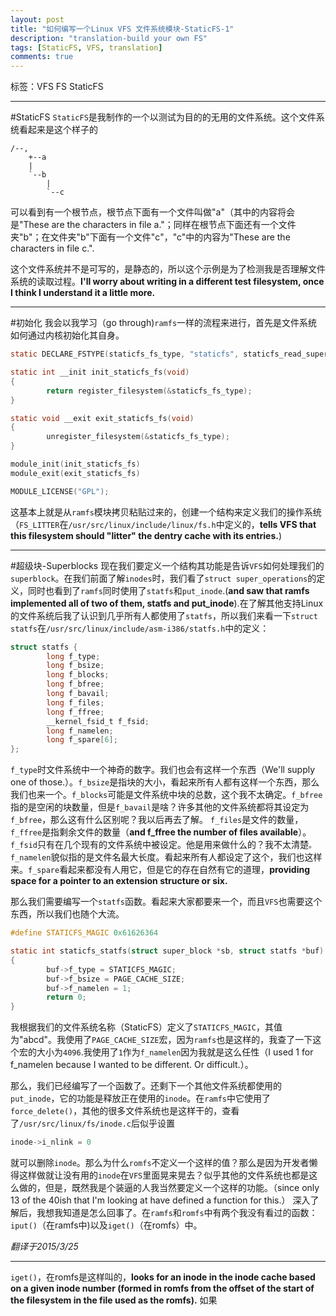 ```yaml
---
layout: post
title: "如何编写一个Linux VFS 文件系统模块-StaticFS-1"
description: "translation-build your own FS"
tags: [StaticFS, VFS, translation]
comments: true
---
```



标签：VFS FS StaticFS

---

#StaticFS
`StaticFS`是我制作的一个以测试为目的的无用的文件系统。这个文件系统看起来是这个样子的

~~~
/--,
    +--a
    |
    `--b
        |
        `--c
~~~

可以看到有一个根节点，根节点下面有一个文件叫做"a"（其中的内容将会是"These are the characters in file a."；同样在根节点下面还有一个文件夹"b"；在文件夹"b"下面有一个文件"c"，"c"中的内容为"These are the characters in file c.".

这个文件系统并不是可写的，是静态的，所以这个示例是为了检测我是否理解文件系统的读取过程。**I'll worry about writing in a different test filesystem, once I think I understand it a little more.**

---

#初始化
我会以我学习（go through)`ramfs`一样的流程来进行，首先是文件系统如何通过内核初始化其自身。

~~~c
static DECLARE_FSTYPE(staticfs_fs_type, "staticfs", staticfs_read_super, FS_LITTER);

static int __init init_staticfs_fs(void)
{
        return register_filesystem(&staticfs_fs_type);
}

static void __exit exit_staticfs_fs(void)
{
        unregister_filesystem(&staticfs_fs_type);
}

module_init(init_staticfs_fs)
module_exit(exit_staticfs_fs)

MODULE_LICENSE("GPL");
~~~

这基本上就是从`ramfs`模块拷贝粘贴过来的，创建一个结构来定义我们的操作系统（`FS_LITTER`在`/usr/src/linux/include/linux/fs.h`中定义的，**tells VFS that this filesystem should "litter" the dentry cache with its entries.**)

---

#超级块-Superblocks
现在我们要定义一个结构其功能是告诉`VFS`如何处理我们的`superblock`。在我们前面了解`inodes`时，我们看了`struct super_operations`的定义，同时也看到了`ramfs`同时使用了`statfs`和`put_inode`.(**and saw that ramfs implemented all of two of them, statfs and put_inode**).在了解其他支持Linux的文件系统后我了认识到几乎所有人都使用了`statfs`，所以我们来看一下`struct statfs`在`/usr/src/linux/include/asm-i386/statfs.h`中的定义：

~~~c
struct statfs {
        long f_type;
        long f_bsize;
        long f_blocks;
        long f_bfree;
        long f_bavail;
        long f_files;
        long f_ffree;
        __kernel_fsid_t f_fsid;
        long f_namelen;
        long f_spare[6];
};
~~~

`f_type`时文件系统中一个神奇的数字。我们也会有这样一个东西（We'll supply one of those.）。`f_bsize`是指块的大小，看起来所有人都有这样一个东西，那么我们也来一个。`f_blocks`可能是文件系统中块的总数，这个我不太确定。`f_bfree`指的是空闲的块数量，但是`f_bavail`是啥？许多其他的文件系统都将其设定为`f_bfree`，那么这有什么区别呢？我以后再去了解。
`f_files`是文件的数量，`f_ffree`是指剩余文件的数量（**and f_ffree the number of files available**）。`f_fsid`只有在几个现有的文件系统中被设定。他是用来做什么的？我不太清楚`。f_namelen`貌似指的是文件名最大长度。看起来所有人都设定了这个，我们也这样来。`f_spare`看起来都没有人用它，但是它的存在自然有它的道理，**providing space for a pointer to an extension structure or six.**

那么我们需要编写一个`statfs`函数。看起来大家都要来一个，而且`VFS`也需要这个东西，所以我们也随个大流。

~~~c
#define STATICFS_MAGIC 0x61626364

static int staticfs_statfs(struct super_block *sb, struct statfs *buf)
{
        buf->f_type = STATICFS_MAGIC;
        buf->f_bsize = PAGE_CACHE_SIZE;
        buf->f_namelen = 1;
        return 0;
}
~~~

我根据我们的文件系统名称（StaticFS）定义了`STATICFS_MAGIC`，其值为"abcd"。我使用了`PAGE_CACHE_SIZE`宏，因为`ramfs`也是这样的，我查了一下这个宏的大小为`4096`.我使用了`1`作为`f_namelen`因为我就是这么任性（I used 1 for f_namelen because I wanted to be different. Or difficult.）。

那么，我们已经编写了一个函数了。还剩下一个其他文件系统都使用的`put_inode`，它的功能是释放正在使用的`inode`。在`ramfs`中它使用了`force_delete()`，其他的很多文件系统也是这样干的，查看了`/usr/src/linux/fs/inode.c`后似乎设置

~~~c
inode->i_nlink = 0
~~~

就可以删除`inode`。那么为什么`romfs`不定义一个这样的值？那么是因为开发者懒得这样做就让没有用的`inode`在`VFS`里面晃来晃去？似乎其他的文件系统也都是这么做的，但是，既然我是个装逼的人我当然要定义一个这样的功能。（since only 13 of the 40ish that I'm looking at have defined a function for this.）
深入了解后，我想我知道是怎么回事了。在`ramfs`和`romfs`中有两个我没有看过的函数：`iput()`（在ramfs中)以及`iget()`（在romfs）中。

*翻译于2015/3/25*

---

`iget()`，在romfs是这样叫的，**looks for an inode in the inode cache based on a given inode number (formed in romfs from the offset of the start of the filesystem in the file used as the romfs).** 如果

